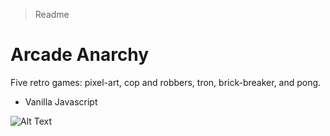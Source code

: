 > Readme

# Arcade Anarchy

Five retro games: pixel-art, cop and robbers, tron, brick-breaker, and pong. 

* Vanilla Javascript


![Alt Text](https://media.giphy.com/media/XDoUTy2v1P5q0G5ztv/giphy.gif)
